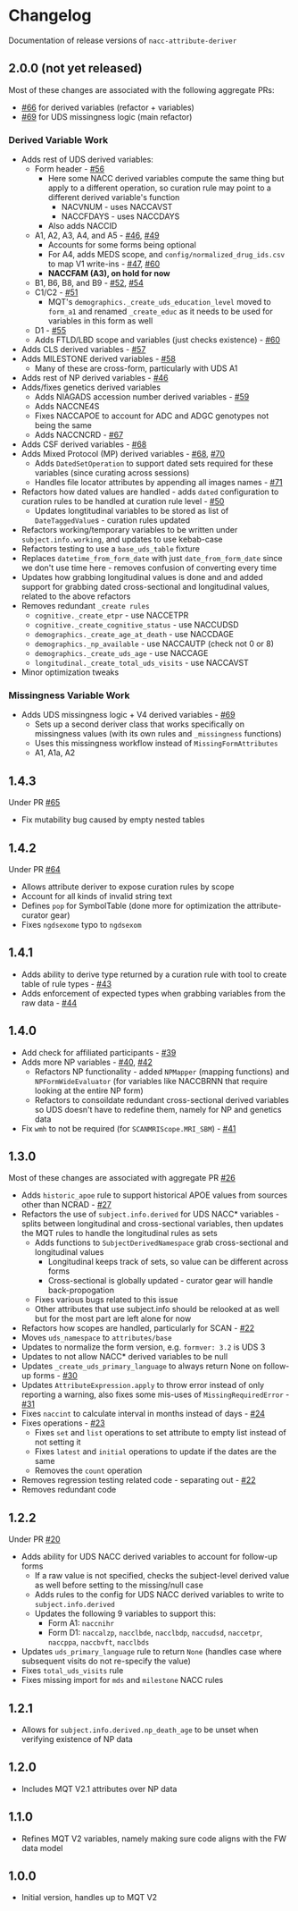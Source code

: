 # Changelog

Documentation of release versions of `nacc-attribute-deriver`

## 2.0.0 (not yet released)

Most of these changes are associated with the following aggregate PRs:

* [#66](https://github.com/naccdata/nacc-attribute-deriver/pull/66) for derived variables (refactor + variables)
* [#69](https://github.com/naccdata/nacc-attribute-deriver/pull/69) for UDS missingness logic (main refactor)

### Derived Variable Work

* Adds rest of UDS derived variables:
    * Form header - [#56](https://github.com/naccdata/nacc-attribute-deriver/pull/56)
        * Here some NACC derived variables compute the same thing but apply to a different operation, so curation rule may point to a different derived variable's function
            * NACVNUM - uses NACCAVST
            * NACCFDAYS - uses NACCDAYS
        * Also adds NACCID
    * A1, A2, A3, A4, and A5 - [#46](https://github.com/naccdata/nacc-attribute-deriver/pull/47), [#49](https://github.com/naccdata/nacc-attribute-deriver/pull/49)
        * Accounts for some forms being optional
        * For A4, adds MEDS scope, and `config/normalized_drug_ids.csv` to map V1 write-ins - [#47](https://github.com/naccdata/nacc-attribute-deriver/pull/47), [#60](https://github.com/naccdata/nacc-attribute-deriver/pull/60)
        * **NACCFAM (A3), on hold for now**
    * B1, B6, B8, and B9 - [#52](https://github.com/naccdata/nacc-attribute-deriver/pull/52), [#54](https://github.com/naccdata/nacc-attribute-deriver/pull/54)
    * C1/C2 - [#51](https://github.com/naccdata/nacc-attribute-deriver/pull/51)
        * MQT's `demographics._create_uds_education_level` moved to `form_a1` and renamed `_create_educ` as it needs to be used for variables in this form as well
    * D1 - [#55](https://github.com/naccdata/nacc-attribute-deriver/pull/55)
    * Adds FTLD/LBD scope and variables (just checks existence) - [#60](https://github.com/naccdata/nacc-attribute-deriver/pull/60)
* Adds CLS derived variables - [#57](https://github.com/naccdata/nacc-attribute-deriver/pull/57)
* Adds MILESTONE derived variables - [#58](https://github.com/naccdata/nacc-attribute-deriver/pull/58)
    * Many of these are cross-form, particularly with UDS A1
* Adds rest of NP derived variables - [#46](https://github.com/naccdata/nacc-attribute-deriver/pull/47)
* Adds/fixes genetics derived variables
    * Adds NIAGADS accession number derived variables - [#59](https://github.com/naccdata/nacc-attribute-deriver/pull/59)
    * Adds NACCNE4S
    * Fixes NACCAPOE to account for ADC and ADGC genotypes not being the same
    * Adds NACCNCRD - [#67](https://github.com/naccdata/nacc-attribute-deriver/pull/67)
* Adds CSF derived variables - [#68](https://github.com/naccdata/nacc-attribute-deriver/pull/68)
* Adds Mixed Protocol (MP) derived variables - [#68](https://github.com/naccdata/nacc-attribute-deriver/pull/68), [#70](https://github.com/naccdata/nacc-attribute-deriver/pull/70)
    * Adds `DatedSetOperation` to support dated sets required for these variables (since curating across sessions)
    * Handles file locator attributes by appending all images names - [#71](https://github.com/naccdata/nacc-attribute-deriver/pull/71)
* Refactors how dated values are handled - adds `dated` configuration to curation rules to be handled at curation rule level - [#50](https://github.com/naccdata/nacc-attribute-deriver/pull/50)
    * Updates longtitudinal variables to be stored as list of `DateTaggedValue`s - curation rules updated
* Refactors working/temporary variables to be written under `subject.info.working`, and updates to use kebab-case
* Refactors testing to use a `base_uds_table` fixture
* Replaces `datetime_from_form_date` with just `date_from_form_date` since we don't use time here - removes confusion of converting every time
* Updates how grabbing longitudinal values is done and and added support for grabbing dated cross-sectional and longitudinal values, related to the above refactors
* Removes redundant `_create rules`
    * `cognitive._create_etpr` - use NACCETPR
    * `cognitive._create_cognitive_status` - use NACCUDSD
    * `demographics._create_age_at_death` - use NACCDAGE
    * `demographics._np_available` - use NACCAUTP (check not 0 or 8)
    * `demographics._create_uds_age` - use NACCAGE
    * `longitudinal._create_total_uds_visits` - use NACCAVST
* Minor optimization tweaks

### Missingness Variable Work

* Adds UDS missingness logic + V4 derived variables - [#69](https://github.com/naccdata/nacc-attribute-deriver/pull/69)
    * Sets up a second deriver class that works specifically on missingness values (with its own rules and `_missingness` functions)
    * Uses this missingness workflow instead of `MissingFormAttributes`
    * A1, A1a, A2

## 1.4.3

Under PR [#65](https://github.com/naccdata/nacc-attribute-deriver/pull/65) 

* Fix mutability bug caused by empty nested tables

## 1.4.2

Under PR [#64](https://github.com/naccdata/nacc-attribute-deriver/pull/64)

* Allows attribute deriver to expose curation rules by scope
* Account for all kinds of invalid string text
* Defines `pop` for SymbolTable (done more for optimization the attribute-curator gear)
* Fixes `ngdsexome` typo to `ngdsexom`

## 1.4.1

* Adds ability to derive type returned by a curation rule with tool to create table of rule types - [#43](https://github.com/naccdata/nacc-attribute-deriver/pull/43)
* Adds enforcement of expected types when grabbing variables from the raw data - [#44](https://github.com/naccdata/nacc-attribute-deriver/pull/44)

## 1.4.0

* Add check for affiliated participants - [#39](https://github.com/naccdata/nacc-attribute-deriver/pull/39)
* Adds more NP variables - [#40](https://github.com/naccdata/nacc-attribute-deriver/pull/40), [#42](https://github.com/naccdata/nacc-attribute-deriver/pull/42)
    * Refactors NP functionality - added `NPMapper` (mapping functions) and `NPFormWideEvaluator` (for variables like NACCBRNN that require looking at the entire NP form)
    * Refactors to consoildate redundant cross-sectional derived variables so UDS doesn't have to redefine them, namely for NP and genetics data
* Fix `wmh` to not be required (for `SCANMRIScope.MRI_SBM`) - [#41](https://github.com/naccdata/nacc-attribute-deriver/pull/41)

## 1.3.0

Most of these changes are associated with aggregate PR [#26](https://github.com/naccdata/nacc-attribute-deriver/pull/26)

* Adds `historic_apoe` rule to support historical APOE values from sources other than NCRAD - [#27](https://github.com/naccdata/nacc-attribute-deriver/pull/27)
* Refactors the use of `subject.info.derived` for UDS NACC* variables - splits between longitudinal and cross-sectional variables, then updates the MQT rules to handle the longitudinal rules as sets
    * Adds functions to `SubjectDerivedNamespace` grab cross-sectional and longitudinal values
        * Longitudinal keeps track of sets, so value can be different across forms
        * Cross-sectional is globally updated - curator gear will handle back-propogation
    * Fixes various bugs related to this issue
    * Other attributes that use subject.info should be relooked at as well but for the most part are left alone for now
* Refactors how scopes are handled, particularly for SCAN - [#22](https://github.com/naccdata/nacc-attribute-deriver/pull/22)
* Moves `uds_namespace` to `attributes/base`
* Updates to normalize the form version, e.g. `formver: 3.2` is UDS 3
* Updates to not allow NACC* derived variables to be null
* Updates `_create_uds_primary_language` to always return None on follow-up forms - [#30](https://github.com/naccdata/nacc-attribute-deriver/pull/30)
* Updates `AttributeExpression.apply` to throw error instead of only reporting a warning, also fixes some mis-uses of `MissingRequiredError` - [#31](https://github.com/naccdata/nacc-attribute-deriver/pull/31)
* Fixes `naccint` to calculate interval in months instead of days - [#24](https://github.com/naccdata/nacc-attribute-deriver/pull/24)
* Fixes operations - [#23](https://github.com/naccdata/nacc-attribute-deriver/pull/23)
    * Fixes `set` and `list` operations to set attribute to empty list instead of not setting it
    * Fixes `latest` and `initial` operations to update if the dates are the same
    * Removes the `count` operation
* Removes regression testing related code - separating out - [#22](https://github.com/naccdata/nacc-attribute-deriver/pull/22) 
* Removes redundant code

## 1.2.2

Under PR [#20](https://github.com/naccdata/nacc-attribute-deriver/pull/20)

* Adds ability for UDS NACC derived variables to account for follow-up forms
    * If a raw value is not specified, checks the subject-level derived value as well before setting to the missing/null case
    * Adds rules to the config for UDS NACC derived variables to write to `subject.info.derived`
    * Updates the following 9 variables to support this:
        * Form A1: `naccnihr`
        * Form D1: `naccalzp`, `nacclbde`, `nacclbdp`, `naccudsd`, `naccetpr`, `naccppa`, `naccbvft`, `nacclbds`
* Updates `uds_primary_language` rule to return `None` (handles case where subsequent visits do not re-specify the value)
* Fixes `total_uds_visits` rule
* Fixes missing import for `mds` and `milestone` NACC rules

## 1.2.1

* Allows for `subject.info.derived.np_death_age` to be unset when verifying existence of NP data

## 1.2.0

* Includes MQT V2.1 attributes over NP data

## 1.1.0

* Refines MQT V2 variables, namely making sure code aligns with the FW data model

## 1.0.0

* Initial version, handles up to MQT V2

